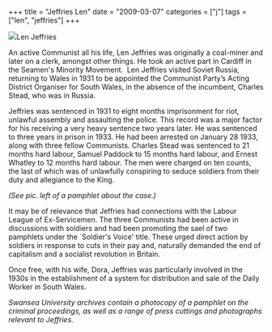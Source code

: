 +++
title = "Jeffries Len"
date = "2009-03-07"
categories = ["j"]
tags = ["len", "jeffries"]
+++

![](http://79.170.40.183/grahamstevenson.me.uk/images/stories/jeffries%20len%201931%20down%20with%20hitler%20justice%20ILD(1).jpg)Len Jeffries

An active Communist all his life, Len Jeffries was originally a coal-miner and later on a clerk, amongst other things. He took an active part in Cardiff in the Seamen's Minority Movement.  Len Jeffries visited Soviet Russia, returning to Wales in 1931 to be appointed the Communist Party’s Acting District Organiser for South Wales, in the absence of the incumbent, Charles Stead, who was in Russia.

Jeffries was sentenced in 1931 to eight months imprisonment for riot, unlawful assembly and assaulting the police. This record was a major factor for his receiving a very heavy sentence two years later. He was sentenced to three years in prison in 1933. He had been arrested on January 28 1933, along with three fellow Communists. Charles Stead was sentenced to 21 months hard labour, Samuel Paddock to 15 months hard labour, and Ernest Whatley to 12 months hard labour. The men were charged on ten counts, the last of which was of unlawfully conspiring to seduce soldiers from their duty and allegiance to the King.

_(See pic. left of a pamphlet about the case.)_ 

It may be of relevance that Jeffries had connections with the Labour League of Ex-Servicemen. The three Communists had been active in discussions with soldiers and had been promoting the sael of two pamphlets under the \`Soldier's Voice' title. These urged direct action by soldiers in response to cuts in their pay and, naturally demanded the end of capitalism and a socialist revolution in Britain.

Once free, with his wife, Dora, Jeffries was particularly involved in the 1930s in the establishment of a system for distribution and sale of the Daily Worker in South Wales.

_Swansea University archives contain a photocopy of a pamphlet on the criminal proceedings, as well as a range of press cuttings and photographs relevant to Jeffries._
